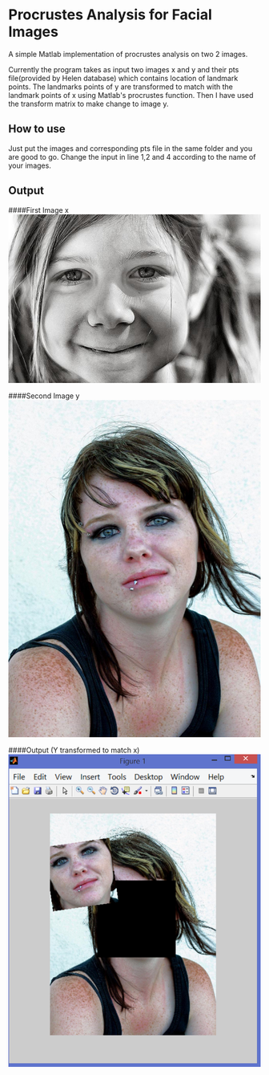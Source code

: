 # Procrustes Analysis for Facial Images

A simple Matlab implementation of procrustes analysis on two 2 images.

Currently the program takes as input two images x and y and their pts file(provided by Helen database) which contains location of landmark points. The landmarks points of y are transformed to match with the landmark points of x using Matlab's procrustes function. Then I have used the transform matrix to make change to image y.

## How to use

Just put the images and corresponding pts file in the same folder and you are good to go. Change the input in line 1,2 and 4 according to the name of your images.

## Output

####First Image x
![](https://raw.githubusercontent.com/arjun1177arjun/Procrustes/master/30542618_1.jpg?raw=true "Marking Points")

####Second Image y
![](https://raw.githubusercontent.com/arjun1177arjun/Procrustes/master/30844800_1.jpg?raw=true "Marking Points")

####Output (Y transformed to match x)
![](https://raw.githubusercontent.com/arjun1177arjun/Procrustes/master/Screenshot%20(277).png?raw=true "Marking Points")


